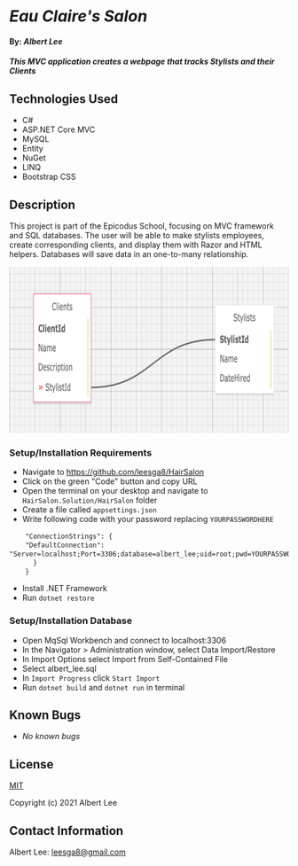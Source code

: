 # _Eau Claire's Salon_

#### By: _**Albert Lee**_

#### _This MVC application creates a webpage that tracks Stylists and their Clients_

## Technologies Used
* C#
* ASP.NET Core MVC
* MySQL
* Entity
* NuGet
* LINQ
* Bootstrap CSS

## Description

This project is part of the Epicodus School, focusing on MVC framework and SQL databases. The user will be able to make stylists employees, create corresponding clients, and display them with Razor and HTML helpers. Databases will save data in an one-to-many relationship. 

<img src="HairSalon/wwwroot/img/database.png" height="300px">

### Setup/Installation Requirements
* Navigate to https://github.com/leesga8/HairSalon
* Click on the green "Code" button and copy URL
* Open the terminal on your desktop and navigate to `HairSalon.Solution/HairSalon` folder
* Create a file called `appsettings.json`
* Write following code with your password replacing `YOURPASSWORDHERE`
```{
    "ConnectionStrings": {
    "DefaultConnection": "Server=localhost;Port=3306;database=albert_lee;uid=root;pwd=YOURPASSWORDHERE;"
      }
    }
```
* Install .NET Framework
* Run `dotnet restore`

### Setup/Installation Database
* Open MqSql Workbench and connect to localhost:3306
* In the Navigator > Administration window, select Data Import/Restore
* In Import Options select Import from Self-Contained File
* Select albert_lee.sql
* In `Import Progress` click `Start Import`
* Run `dotnet build` and `dotnet run` in terminal

## Known Bugs

* _No known bugs_

## License

[MIT](https://opensource.org/licenses/MIT)

Copyright (c) 2021 Albert Lee

## Contact Information

Albert Lee: <leesga8@gmail.com>